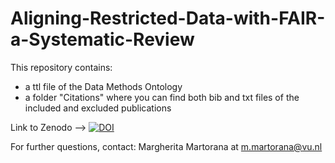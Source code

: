 # Aligning-Restricted-Data-with-FAIR-a-Systematic-Review

This repository contains:

- a ttl file of the Data Methods Ontology
- a folder "Citations" where you can find both bib and txt files of the included and excluded publications


Link to Zenodo --> [![DOI](https://zenodo.org/badge/465072335.svg)](https://zenodo.org/badge/latestdoi/465072335)

For further questions, contact: Margherita Martorana at m.martorana@vu.nl
